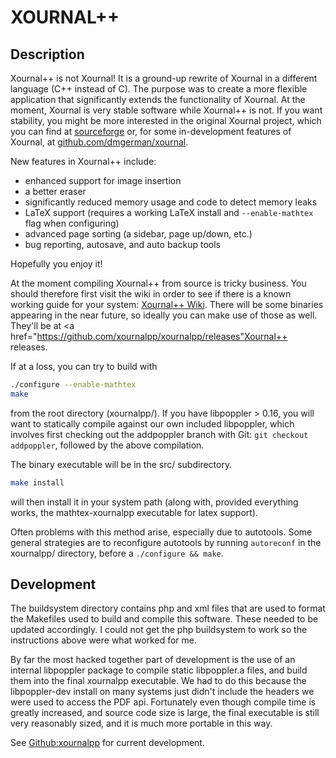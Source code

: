 XOURNAL++
=====================

Description
---------------------

Xournal++ is not Xournal! 
It is a ground-up rewrite of Xournal in a different language (C++ instead of C).
The purpose was to create a more flexible application that significantly extends the functionality of Xournal.
At the moment, Xournal is very stable software while Xournal++ is not.
If you want stability, you might be more interested in the original Xournal project, which you can find at
<a href="http://sourceforge.net/projects/xournal/">sourceforge</a> or, for some in-development features of Xournal, at
<a href="https://github.com/dmgerman/xournal">github.com/dmgerman/xournal</a>.

New features in Xournal++ include:

* enhanced support for image insertion
* a better eraser
* significantly reduced memory usage and code to detect memory leaks
* LaTeX support (requires a working LaTeX install and ```--enable-mathtex``` flag when configuring)
* advanced page sorting (a sidebar, page up/down, etc.)
* bug reporting, autosave, and auto backup tools

Hopefully you enjoy it! 


At the moment compiling Xournal++ from source is tricky business.
You should therefore first visit the wiki in order to see if there is a known working guide for your system:
<a href="https://github.com/xournalpp/xournalpp/wiki/">Xournal++ Wiki</a>.
There will be some binaries appearing in the near future, so ideally you can make use of those as well.
They'll be at <a href="https://github.com/xournalpp/xournalpp/releases"Xournal++ releases</a>.

If at a loss, you can try to build with
```bash
./configure --enable-mathtex
make
```
from the root directory (xournalpp/).
If you have libpoppler > 0.16, you will want to statically compile
against our own included libpoppler, which involves first checking
out the addpoppler branch with Git: ```git checkout addpoppler```,
followed by the above compilation.

The binary executable will be in the src/ subdirectory.

```bash
make install
```
will then install it in your system path (along with, provided everything works,
the mathtex-xournalpp executable for latex support).

Often problems with this method arise, especially due to autotools.
Some general strategies are to reconfigure autotools by running ```autoreconf```
in the xournalpp/ directory, before a ```./configure && make```.


Development
---------------------

The buildsystem directory contains php and xml files that are used to 
format the Makefiles used to build and compile this software. These needed to be
updated accordingly. 
I could not get the php buildsystem to work so the instructions above were what
worked for me.

By far the most hacked together part of development is the use of an internal
libpoppler package to compile static libpoppler.a files, and build them into the
final xournalpp executable. We had to do this because the libpoppler-dev install
on many systems just didn't include the headers we were used to access the PDF api.
Fortunately even though compile time is greatly increased, and source code size is large,
the final executable is still very reasonably sized, and it is much more portable in this way.

See <a href="http://github.com/xournalpp/xournalpp">Github:xournalpp</a> for current development.
